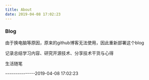 ```yaml
---
title: About
date: 2019-04-08 17:02:23
---
```

### Blog

由于换电脑等原因，原来的github博客无法使用，因此重新部署这个blog

记录总结学习内容、研究开源技术、分享技术干货与心得

生活随笔

---------------2019-04-08 17:02:23